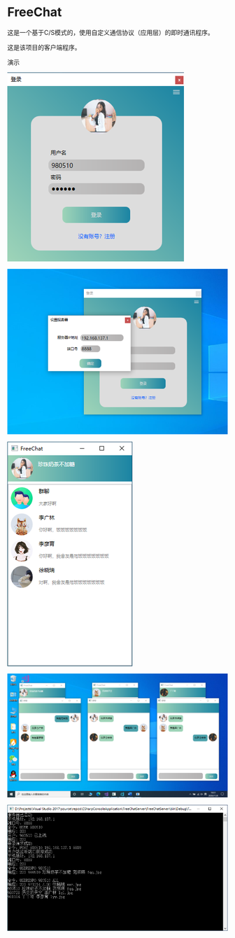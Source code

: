 # FreeChat

这是一个基于C/S模式的，使用自定义通信协议（应用层）的即时通讯程序。

这是该项目的客户端程序。

演示

![image](.\images\1.png)  

![image](.\images\2.png)  

![image](.\images\3.png)  

![image](.\images\5.png)  

![image](.\images\6.png)
